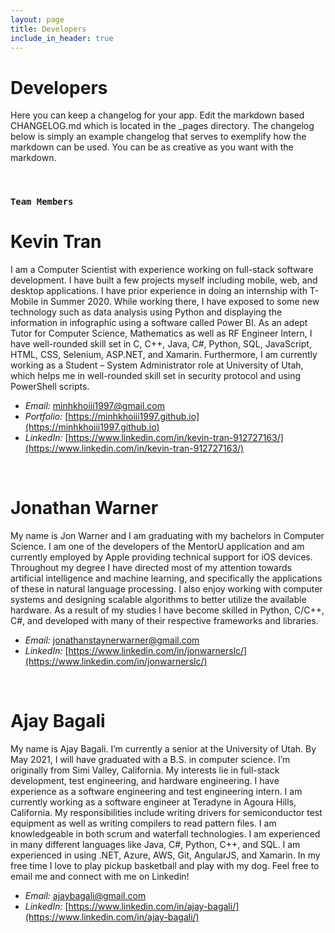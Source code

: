 ```yaml
---
layout: page
title: Developers
include_in_header: true
---
```


# Developers
Here you can keep a changelog for your app. Edit the markdown based CHANGELOG.md which is located in the _pages directory. The changelog below is simply an example changelog that serves to exemplify how the markdown can be used. You can be as creative as you want with the markdown.

<br>

### `Team Members`
# **Kevin Tran**
I am a Computer Scientist with experience working on full-stack software development. I have built a few projects myself including mobile, web, and desktop applications. I have prior experience in doing an internship with T-Mobile in Summer 2020. While working there, I have exposed to some new technology such as data analysis using Python and displaying the information in infographic using a software called Power BI. As an adept Tutor for Computer Science, Mathematics as well as RF Engineer Intern, I have well-rounded skill set in C, C++, Java, C#, Python, SQL, JavaScript, HTML, CSS, Selenium, ASP.NET, and Xamarin. Furthermore, I am currently working as a Student – System Administrator role at University of Utah, which helps me in well-rounded skill set in security protocol and using PowerShell scripts. 

- *Email:* minhkhoiii1997@gmail.com
- *Portfolio:* [https://minhkhoiii1997.github.io](https://minhkhoiii1997.github.io)
- *LinkedIn:* [https://www.linkedin.com/in/kevin-tran-912727163/](https://www.linkedin.com/in/kevin-tran-912727163/)

<br>

# **Jonathan Warner**
My name is Jon Warner and I am graduating with my bachelors in Computer Science. I am one of the developers of the MentorU application and am currently employed by Apple providing technical support for iOS devices. Throughout my degree I have directed most of my attention towards artificial intelligence and machine learning, and specifically the applications of these in natural language processing. I also enjoy working with computer systems and designing scalable algorithms to better utilize the available hardware. As a result of my studies I have become skilled in Python, C/C++, C#, and developed with many of their respective frameworks and libraries.  

- *Email:* jonathanstaynerwarner@gmail.com
- *LinkedIn:* [https://www.linkedin.com/in/jonwarnerslc/](https://www.linkedin.com/in/jonwarnerslc/)

<br>

# **Ajay Bagali**
My name is Ajay Bagali. I’m currently a senior at the University of Utah. By May 2021, I will have graduated with a B.S. in computer science. I’m originally from Simi Valley, California. My interests lie in full-stack development, test engineering, and hardware engineering. I have experience as a software engineering and test engineering intern.  I am currently working as a software engineer at Teradyne in Agoura Hills, California. My responsibilities include writing drivers for semiconductor test equipment as well as writing compilers to read pattern files. I am knowledgeable in both scrum and waterfall technologies. I am experienced in many different languages like Java, C#, Python, C++, and SQL. I am experienced in using .NET, Azure, AWS, Git, AngularJS, and Xamarin.  In my free time I love to play pickup basketball and play with my dog.  Feel free to email me and connect with me on Linkedin!

- *Email:* ajaybagali@gmail.com
- *LinkedIn:* [https://www.linkedin.com/in/ajay-bagali/](https://www.linkedin.com/in/ajay-bagali/)

<br>

